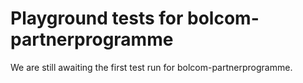 # Playground tests for bolcom-partnerprogramme
We are still awaiting the first test run for bolcom-partnerprogramme.
